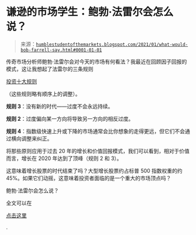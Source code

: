<!--yml

分类：未分类

日期：2024-05-18 02:05:36

-->

# 谦逊的市场学生：鲍勃·法雷尔会怎么说？

> 来源：[`humblestudentofthemarkets.blogspot.com/2021/01/what-would-bob-farrell-say.html#0001-01-01`](https://humblestudentofthemarkets.blogspot.com/2021/01/what-would-bob-farrell-say.html#0001-01-01)

传奇市场分析师鲍勃·法雷尔会对今天的市场有何看法？我最近在回顾因子回报的模式，这让我想起了法雷尔的三条规则

[投资十大规则](https://school.stockcharts.com/doku.php?id=overview:bob_farrell_10_rules)

（这些规则略有顺序上的调整）。

**规则 3**：没有新的时代——过度不会永远持续。

**规则 2**：过度偏向某一方向将导致另一方向的相反过度。

**规则 4**：指数级快速上升或下降的市场通常会比你想象的走得更远，但它们不会通过横向调整来纠正。

将那些原则应用于过去 20 年的增长和价值回报模式，我们可以看到，相对于价值而言，增长在 2020 年达到了顶峰（规则 2 和 3）。

这意味着增长股票的时代结束了吗？大型增长股票约占标普 500 指数权重的约 45%。如果它们动摇，这意味着投资者面临的是一个重大的市场顶点吗？

鲍勃·法雷尔会怎么说？

全文可以在

[点击这里](https://humblestudentofthemarkets.com/2021/01/23/what-would-bob-farrell-say/)

.

